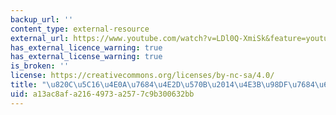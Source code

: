 ```yaml
---
backup_url: ''
content_type: external-resource
external_url: https://www.youtube.com/watch?v=LDl0Q-XmiSk&feature=youtu.be
has_external_licence_warning: true
has_external_license_warning: true
is_broken: ''
license: https://creativecommons.org/licenses/by-nc-sa/4.0/
title: "\u820C\u5C16\u4E0A\u7684\u4E2D\u570B\u2014\u4E3B\u98DF\u7684\u6545\u4E8B"
uid: a13ac8af-a216-4973-a257-7c9b300632bb
---
```

